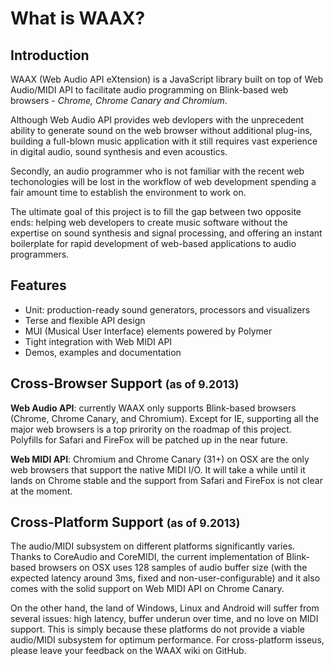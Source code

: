 # What is WAAX?


## Introduction

WAAX (Web Audio API eXtension) is a JavaScript library built on top of Web Audio/MIDI API to facilitate audio programming on Blink-based web browsers - *Chrome, Chrome Canary and Chromium*.

Although Web Audio API provides web devlopers with the unprecedent ability to generate sound on the web browser without additional plug-ins, building a full-blown music application with it still requires vast experience in digital audio, sound synthesis and even acoustics.

Secondly, an audio programmer who is not familiar with the recent web techonologies will be lost in the workflow of web development spending a fair amount time to establish the environment to work on.

The ultimate goal of this project is to fill the gap between two opposite ends:  helping web developers to create music software without the expertise on sound synthesis and signal processing, and offering an instant boilerplate for rapid development of web-based applications to audio programmers.


## Features

  - Unit: production-ready sound generators, processors and visualizers
  - Terse and flexible API design
  - MUI (Musical User Interface) elements powered by Polymer
  - Tight integration with Web MIDI API
  - Demos, examples and documentation


## Cross-Browser Support <small>(as of 9.2013)</small>

**Web Audio API**: currently WAAX only supports Blink-based browsers (Chrome, Chrome Canary, and Chromium). Except for IE, supporting all the major web browsers is a top prirority on the roadmap of this project. Polyfills for Safari and FireFox will be patched up in the near future.

**Web MIDI API**: Chromium and Chrome Canary (31+) on OSX are the only web browsers that support the native MIDI I/O. It will take a while until it lands on Chrome stable and the support from Safari and FireFox is not clear at the moment.


## Cross-Platform Support <small>(as of 9.2013)</small>

The audio/MIDI subsystem on different platforms significantly varies. Thanks to CoreAudio and CoreMIDI, the current implementation of Blink-based browsers on OSX uses 128 samples of audio buffer size (with the expected latency around 3ms, fixed and non-user-configurable) and it also comes with the solid support on Web MIDI API on Chrome Canary.

On the other hand, the land of Windows, Linux and Android will suffer from several issues: high latency, buffer underun over time, and no love on MIDI support. This is simply because these platforms do not provide a viable audio/MIDI subsystem for optimum performance. For cross-platform isseus, please leave your feedback on the WAAX wiki on GitHub.